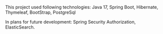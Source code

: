 This project used following technologies: Java 17, Spring Boot, Hibernate, Thymeleaf, BootStrap, PostgreSql

In plans for future development: Spring Security Authorization, ElasticSearch.
